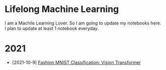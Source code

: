 # Lifelong Machine Learning
I am a Machile Learning Lover. So I am going to update my notebooks here. I plan to update at least 1 notebook everyday.
# 2021
* [2021-10-9] [Fashion MNIST Classification: Vision Transformer](https://www.kaggle.com/lonnieqin/fashion-mnist-classification-vision-transformer)
